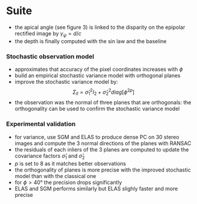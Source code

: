 # Suite

* the apical angle (see figure 3) is linked to the disparity on the epipolar rectified image by $\gamma_{\psi} = d / c$
* the depth is finally computed with the sin law and the baseline

### Stochastic observation model   

* approximates that accuracy of the pixel coordinates increases with $\phi$
* build an empirical stochastic variance model with orthogonal planes
* improve the stochastic variance model by:
$$
\Sigma_{ll} = \hat{\sigma}_1^2 I_2 + \hat{\sigma}_2^2 diag[\phi^{2p}]
$$
* the observation was the normal of three planes that are orthogonals: the orthogonality can be used to confirm the stochastic variance model

### Experimental validation

* for variance, use SGM and ELAS to produce dense PC on 30 stereo images and compute the 3 normal directions of the planes with RANSAC
* the residuals of each inliers of the 3 planes are computed to update the covariance factors $\hat{\sigma}_1$ and $\hat{\sigma}_2$
* $p$ is set to 8 as it matches better observations
* the orthogonality of planes is more precise with the improved stochastic model than with the classical one
* for $\phi > 40°$ the precision drops significantly
* ELAS and SGM performs similarly but ELAS slighly faster and more precise